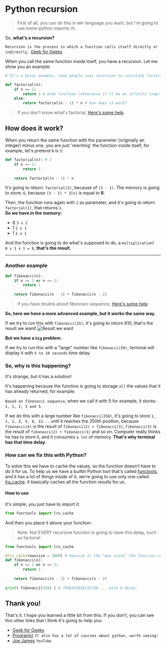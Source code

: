 # Python recursion

> First of all, you can do this in `ANY` language you want. but i'm going to use some python imports rh.

So, **what's a recursion?**

`Recursion is the process in which a function calls itself directly or indirectly.` [Geek for Geeks](https://www.geeksforgeeks.org/recursion/)

When you call the same function inside itself, you have a recursion. Let me show you an example:

```python
# It's a basic example, some people uses recursion to calculate factorial of some number

def factorial(n):
    if n == 1:
        return 1 # ends function (otherwise it'll be an infinite loop)
    else:
        return factorial(n - 1) * n # how does it work?
```

> If you don't know what's factorial, [Here's some help](https://en.wikipedia.org/wiki/Factorial)

## How does it work?

When you return the same function with the parameter (originally an integer) minus one, you are just 'rewriting' the function inside itself, for example, let's pretend `N` is `3`:

```python
def factorial(n): # 3
    if n == 1:
        return 1
        
    return factorial(n - 1) * n
```

It's going to return: ```factorial(2)```, because of `(3 - 1)`. The memory is going to store: `6`, because `(3 - 1) * 3[n]` is equal to **6**.


Then, the function runs again with `2` as parameter, and it's going to return `factorial(1)`, that returns `1`. <br>
**So we have in the memory:**

* 6 `3 x 2`
* 1 `2 x 1`
* 1 `1 x 1`

And the function is going to do what's supposed to do, a `multiplication`! <br>
`6 x 1 x 1 = 6`, **that's the result.**

---

### Another example

```python
def fibonacci(n):
    if n == 1 or n == 2:
        return 1
        
    return fibonacci(n - 1) + fibonacci(n - 2)
```

> If you have doubts about fibonnaci sequence, [Here's some help](https://en.wikipedia.org/wiki/Fibonacci_number)

**So, here we have a more advanced example, but it works the same way.**

If we try to run this with `fibonacci(15)`, it's going to return 610, that's the result we want!
![Result we want](https://imgur.com/687YkQI.png) <br>

**But we have a `big` problem.** <br>

If we try to run this with a "large" number like `fibonacci(50)`, terminal will display it with `5 to 10 seconds` time delay.

### So, why is this happening?

It's strange, but it has a solution! <br>

It's happening because the function is going to storage `all` the values that it has already returned, for example:

`Based on fibonacci sequence`, when we call it with 5 for example, it stores: `1, 1, 2, 3 and 5`. <br>

If we do this with a large number like `fibonacci(250)`, it's going to store `1, 1, 2, 3, 5, 8, 13...` until it reaches the 250th position, because `fibonacci(4)` is the result of `fibonacci(2) + fibonacci(3)`, `fibonacci(3)` is the result of `fibonacci(2) + fibonacci(1)` and so on. Computer really thinks he has to store it, and it consumes `a lot` of memory. **That's why terminal has that time delay**.

### How can we fix this with Python?

To solve this we have to cache the values, so the function doesn't have to do it for us. To help us we have a builtin Python tool that's called [functools](https://docs.python.org/3/library/functools.html), and it has a lot of things inside of it, we're going to use only one called [lru_cache](https://docs.python.org/3/library/functools.html#functools.lru_cache). It basically caches all the function results for us.

#### How to use

It's simple, you just have to import it:

```python
from functools import lru_cache
```

And then you place it above your function:
> Note: Not EVERY recursive function is going to have this delay, such as factorial.

```python
from functools import lru_cache

@lru_cache(maxsize = 1000) # maxsize is the "max stack" the function can have.
def fibonacci(n):
    if n == 1 or n == 2:
        return 1
        
    return fibonacci(n - 1) + fibonacci(n - 2)
    
print( fibonacci(250) ) # 7896325826131730.... with 0 delay.
```

## Thank you!

That's it. I hope you learned a little bit from this. If you don't, you can see this other links that i think it's going to help you:

* [Geek for Geeks](https://www.geeksforgeeks.org/recursion/)
* [Programiz](https://www.programiz.com/python-programming/recursion) `It also has a lot of courses about python, worth seeing!`
* [Joe James](https://www.youtube.com/watch?v=wMNrSM5RFMc) `YouTube`
